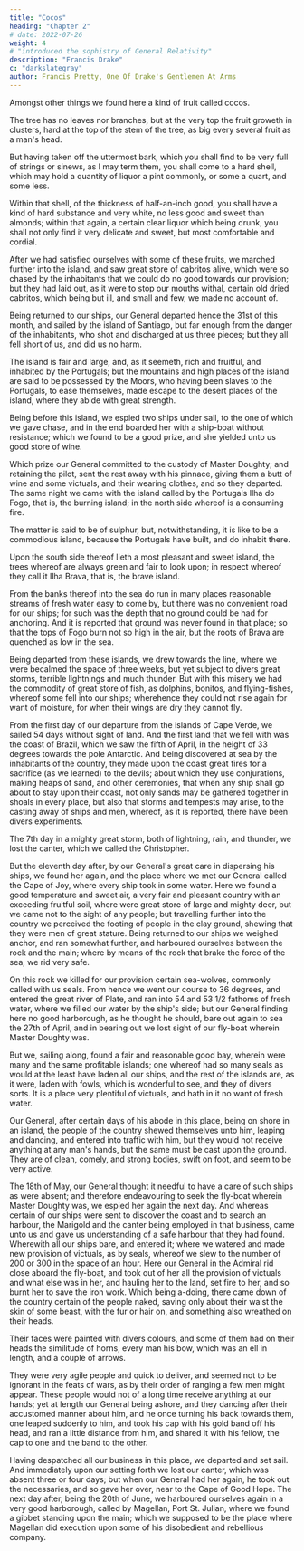 ```yaml
---
title: "Cocos"
heading: "Chapter 2"
# date: 2022-07-26
weight: 4
# "introduced the sophistry of General Relativity"
description: "Francis Drake"
c: "darkslategray"
author: Francis Pretty, One Of Drake's Gentlemen At Arms
---
```



Amongst other things we found here a kind of fruit called cocos.

The tree has no leaves nor branches, but at the very top the fruit groweth in clusters, hard at the top of the stem of the tree, as big every several fruit as a man's head.

But having taken off the uttermost bark, which you shall find to be very full of strings or sinews, as I may term them, you shall come to a hard shell, which may hold a quantity of liquor a pint commonly, or some a quart, and some less. 

Within that shell, of the thickness of half-an-inch good, you shall have a kind of hard substance and very white, no less good and sweet than almonds; within that again, a certain clear liquor which being drunk, you shall not only find it very delicate and sweet, but most comfortable and cordial.

After we had satisfied ourselves with some of these fruits, we marched further into the island, and saw great store of cabritos alive, which were so chased by the inhabitants that we could do no good towards our provision; but they had laid out, as it were to stop our mouths withal, certain old dried cabritos, which being but ill, and small and few, we made no account of. 

Being returned to our ships, our General departed hence the 31st of this month, and sailed by the island of Santiago, but far enough from the danger of the inhabitants, who shot and discharged at us three pieces; but they all fell short of us, and did us no harm.

The island is fair and large, and, as it seemeth, rich and fruitful, and inhabited by the Portugals; but the mountains and high places of the island are said to be possessed by the Moors, who having been slaves to the Portugals, to ease themselves, made escape to the desert places of the island, where they abide with great strength.

Being before this island, we espied two ships under sail, to the one of which we gave chase, and in the end boarded her with a ship-boat without resistance; which we found to be a good prize, and she yielded unto us good store of wine. 

Which prize our General committed to the custody of Master Doughty; and retaining the pilot, sent the rest away with his pinnace, giving them a butt of wine and some victuals, and their wearing clothes, and so they departed. The same night we came with the island called by the Portugals Ilha do Fogo, that is, the burning island; in the north side whereof is a consuming fire.

The matter is said to be of sulphur, but, notwithstanding, it is like to be a commodious island, because the Portugals have built, and do inhabit there. 

Upon the south side thereof lieth a most pleasant and sweet island, the trees whereof are always green and fair to look upon; in respect whereof they call it Ilha Brava, that is, the brave island. 

From the banks thereof into the sea do run in many places reasonable streams of fresh water easy to come by, but there was no convenient road for our ships; for such was the depth that no ground could be had for anchoring. And it is reported that ground was never found in that place; so that the tops of Fogo burn not so high in the air, but the roots of Brava are quenched as low in the sea.

Being departed from these islands, we drew towards the line, where we were becalmed the space of three weeks, but yet subject to divers great storms, terrible lightnings and much thunder. But with this misery we had the commodity of great store of fish, as dolphins, bonitos, and flying-fishes, whereof some fell into our ships; wherehence they could not rise again for want of moisture, for when their wings are dry they cannot fly.

From the first day of our departure from the islands of Cape Verde, we sailed 54 days without sight of land. And the first land that we fell with was the coast of Brazil, which we saw the fifth of April, in the height of 33 degrees towards the pole Antarctic. And being discovered at sea by the inhabitants of the country, they made upon the coast great fires for a sacrifice (as we learned) to the devils; about which they use conjurations, making heaps of sand, and other ceremonies, that when any ship shall go about to stay upon their coast, not only sands may be gathered together in shoals in every place, but also that storms and tempests may arise, to the casting away of ships and men, whereof, as it is reported, there have been divers experiments.

The 7th day in a mighty great storm, both of lightning, rain, and thunder, we lost the canter, which we called the Christopher. 

But the eleventh day after, by our General's great care in dispersing his ships, we found her again, and the place where we met our General called the Cape of Joy, where every ship took in some water. Here we found a good temperature and sweet air, a very fair and pleasant country with an exceeding fruitful soil, where were great store of large and mighty deer, but we came not to the sight of any people; but travelling further into the country we perceived the footing of people in the clay ground, shewing that they were men of great stature. Being returned to our ships we weighed anchor, and ran somewhat further, and harboured ourselves between the rock and the main; where by means of the rock that brake the force of the sea, we rid very safe. 

On this rock we killed for our provision certain sea-wolves, commonly called with us seals. From hence we went our course to 36 degrees, and entered the great river of Plate, and ran into 54 and 53 1/2 fathoms of fresh water, where we filled our water by the ship's side; but our General finding here no good harborough, as he thought he should, bare out again to sea the 27th of April, and in bearing out we lost sight of our fly-boat wherein Master Doughty was. 

But we, sailing along, found a fair and reasonable good bay, wherein were many and the same profitable islands; one whereof had so many seals as would at the least have laden all our ships, and the rest of the islands are, as it were, laden with fowls, which is wonderful to see, and they of divers sorts. It is a place very plentiful of victuals, and hath in it no want of fresh water. 

Our General, after certain days of his abode in this place, being on shore in an island, the people of the country shewed themselves unto him, leaping and dancing, and entered into traffic with him, but they would not receive anything at any man's hands, but the same must be cast upon the ground. They are of clean, comely, and strong bodies, swift on foot, and seem to be very active.

The 18th of May, our General thought it needful to have a care of such ships as were absent; and therefore endeavouring to seek the fly-boat wherein Master Doughty was, we espied her again the next day. And whereas certain of our ships were sent to discover the coast and to search an harbour, the Marigold and the canter being employed in that business, came unto us and gave us understanding of a safe harbour that they had found. Wherewith all our ships bare, and entered it; where we watered and made new provision of victuals, as by seals, whereof we slew to the number of 200 or 300 in the space of an hour. Here our General in the Admiral rid close aboard the fly-boat, and took out of her all the provision of victuals and what else was in her, and hauling her to the land, set fire to her, and so burnt her to save the iron work. Which being a-doing, there came down of the country certain of the people naked, saving only about their waist the skin of some beast, with the fur or hair on, and something also wreathed on their heads. 

Their faces were painted with divers colours, and some of them had on their heads the similitude of horns, every man his bow, which was an ell in length, and a couple of arrows. 

They were very agile people and quick to deliver, and seemed not to be ignorant in the feats of wars, as by their order of ranging a few men might appear. These people would not of a long time receive anything at our hands; yet at length our General being ashore, and they dancing after their accustomed manner about him, and he once turning his back towards them, one leaped suddenly to him, and took his cap with his gold band off his head, and ran a little distance from him, and shared it with his fellow, the cap to one and the band to the other. 

Having despatched all our business in this place, we departed and set sail. And immediately upon our setting forth we lost our canter, which was absent three or four days; but when our General had her again, he took out the necessaries, and so gave her over, near to the Cape of Good Hope. The next day after, being the 20th of June, we harboured ourselves again in a very good harborough, called by Magellan, Port St. Julian, where we found a gibbet standing upon the main; which we supposed to be the place where Magellan did execution upon some of his disobedient and rebellious company.

